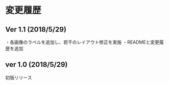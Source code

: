 # 変更履歴
## Ver 1.1 (2018/5/29)
・各画像のラベルを追加し、若干のレイアウト修正を実施
・READMEと変更履歴を追加

## ver 1.0 (2018/5/29)
初版リリース